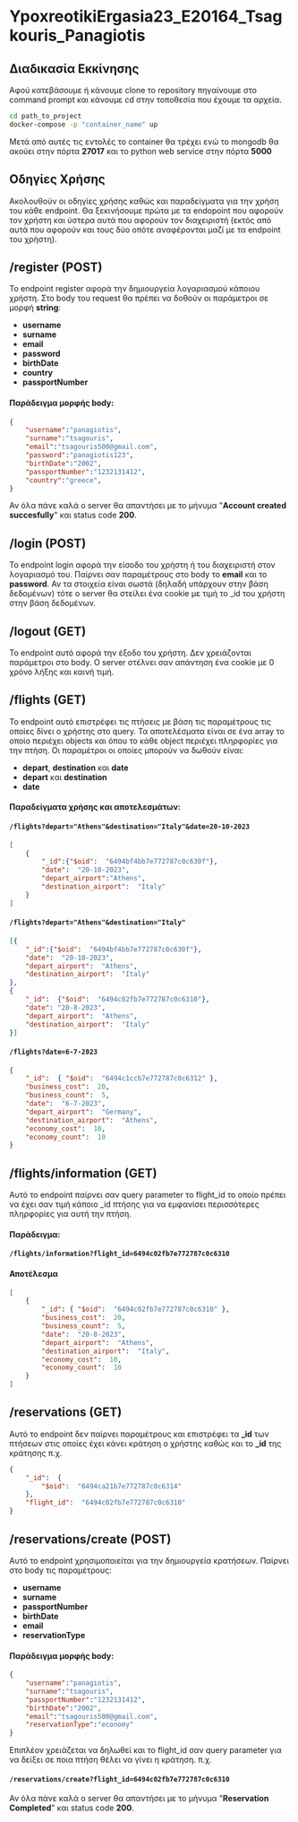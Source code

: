 # YpoxreotikiErgasia23_E20164_Tsagkouris_Panagiotis


## Διαδικασία Εκκίνησης
Αφού κατεβάσουμε ή κάνουμε clone το repository πηγαίνουμε στο command prompt και κάνουμε cd στην τοποθεσία που έχουμε τα αρχεία.
```sh
cd path_to_project
docker-compose -p "container_name" up
```
Μετά από αυτές τις εντολές το container θα τρέχει ενώ το mongodb θα ακούει στην πόρτα **27017** και το python web service στην πόρτα **5000**

## Οδηγίες Χρήσης

Ακολουθούν οι οδηγίες χρήσης καθώς και παραδείγματα για την χρήση του κάθε endpoint. Θα ξεκινήσουμε πρώτα με τα endopoint που αφορούν τον χρήστη και ύστερα αυτά που αφορούν τον διαχειριστή (εκτός από αυτά που αφορούν και τους δύο οπότε αναφέρονται μαζί με τα endpoint του χρήστη).

## /register (POST)
Το endpoint register αφορά την δημιουργεία λογαριασμού κάποιου χρήστη. Στο body του request θα πρέπει να δοθούν οι παράμετροι σε μορφή **string**:
- **username**
- **surname**
- **email**
- **password**
- **birthDate**
- **country**
- **passportNumber**

#### Παράδειγμα μορφής body: 
```json
{
	"username":"panagiotis",
	"surname":"tsagouris",
	"email":"tsagouris500@gmail.com",
	"password":"panagiotis123",
	"birthDate":"2002",
	"passportNumber":"1232131412",
	"country":"greece",
}
```

Αν όλα πάνε καλά ο server θα απαντήσει με το μήνυμα "**Account created succesfully**" και status code **200**.
## /login (POST)
Το endpoint login αφορά την είσοδο του χρήστη ή του διαχειριστή στον λογαριασμό του. Παίρνει σαν παραμέτρους στο body το **email** και το **password**. Αν τα στοιχεία είναι σωστά (δηλαδή υπάρχουν στην βάση δεδομένων) τότε ο server θα στείλει ένα cookie με τιμή το _id του χρήστη στην βάση δεδομένων.
## /logout (GET)
Το endpoint αυτό αφορά την έξοδο του χρήστη. Δεν χρειάζονται παράμετροι στο body. Ο server στέλνει σαν απάντηση ένα cookie με 0 χρόνο λήξης και καινή τιμή.
## /flights (GET)
Το endpoint αυτό επιστρέφει τις πτήσεις με βάση τις παραμέτρους τις οποίες δίνει ο χρήστης στο query. Τα αποτελέσματα είναι σε ένα array το οποίο περιέχει objects και όπου το κάθε object περιέχει πληρφορίες για την πτήση. Οι παραμέτροι οι οποίες μπορούν να δωθούν είναι:
- **depart**, **destination** και **date**
- **depart** και **destination**
- **date**

#### Παραδείγματα χρήσης και αποτελεσμάτων:
#### ``/flights?depart="Athens"&destination="Italy"&date=20-10-2023``
```json
[
	{
		"_id":{"$oid":  "6494bf4bb7e772787c0c630f"},
		"date":  "20-10-2023",
		"depart_airport":"Athens",
		"destination_airport":  "Italy"
	}
]
```
#### ``/flights?depart="Athens"&destination="Italy"``
```json
[{
	"_id":{"$oid":  "6494bf4bb7e772787c0c630f"},
	"date":  "20-10-2023",
	"depart_airport":  "Athens",
	"destination_airport":  "Italy"
},
{
	"_id":  {"$oid":  "6494c02fb7e772787c0c6310"},
	"date": "20-8-2023",
	"depart_airport":  "Athens",
	"destination_airport":  "Italy"
}]
```

#### ``/flights?date=6-7-2023``
```json
{
	"_id":  { "$oid":  "6494c1ccb7e772787c0c6312" },
	"business_cost":  20,
	"business_count":  5,
	"date":  "6-7-2023",
	"depart_airport":  "Germany",
	"destination_airport":  "Athens",
	"economy_cost":  10, 
	"economy_count":  10
}
```

## /flights/information (GET)
Αυτό το endpoint παίρνει σαν query parameter το flight_id το οποίο πρέπει να έχει σαν τιμή κάποιo _id πτήσης για να εμφανίσει περισσότερες πληρφορίες για αυτή την πτήση.
#### Παράδειγμα:
#### ``/flights/information?flight_id=6494c02fb7e772787c0c6310``
#### Αποτέλεσμα
```json
[
	{
		"_id": { "$oid":  "6494c02fb7e772787c0c6310" },
		"business_cost":  20,
		"business_count":  5,
		"date":  "20-8-2023",
		"depart_airport":  "Athens",
		"destination_airport":  "Italy",
		"economy_cost":  10,
		"economy_count":  10 
	}
]
```

## /reservations (GET)
Αυτό το endpoint δεν παίρνει παραμέτρους και επιστρέφει τα **_id** των πτήσεων στις οποίες έχει κάνει κράτηση ο χρήστης καθώς και το **_id** της κράτησης π.χ.
```json
{
	"_id":  {
		"$oid":  "6494ca21b7e772787c0c6314"
	},
	"flight_id":  "6494c02fb7e772787c0c6310"
}
```
## /reservations/create (POST)
Αυτό το endpoint χρησιμοποιείται για την δημιουργεία κρατήσεων. Παίρνει στο body τις παραμέτρους:
- **username**
- **surname**
- **passportNumber**
- **birthDate**
- **email**
- **reservationType**
#### Παράδειγμα μορφής body: 
```json
{
	"username":"panagiotis",
	"surname":"tsagouris",
	"passportNumber":"1232131412",
	"birthDate":"2002",
	"email":"tsagouris500@gmail.com",
	"reservationType":"economy"
}
```
Επιπλέον χρειάζεται να δηλωθεί και το flight_id σαν query parameter για να δείξει σε ποια πτήση θέλει να γίνει η κράτηση. π.χ.
 #### ``/reservations/create?flight_id=6494c02fb7e772787c0c6310``
 Αν όλα πάνε καλά ο server θα απαντήσει με το μήνυμα "**Reservation Completed**" και status code **200**.
